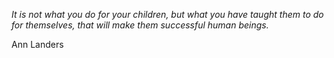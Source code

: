 <i>It is not what you do for your children, but what you have taught them to do for themselves, that will make them successful human beings.</i>

Ann Landers